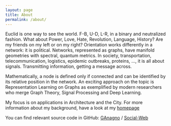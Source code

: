 ```yaml
---
layout: page
title: About
permalink: /about/
---
```


Euclid is one way to see the world. F-B, U-D, L-R, in a binary and neutralized fashion. What about Power, Love, Hate, Revolution, Language, History? Are my friends on my left or on my right? Orientation works differently in a network: it is political. Networks, represented as graphs, have manifold geometries with spectral, quantum metrics. In society, transportation, telecommunication, logistics, epidemic outbreaks, proteins, ..., it is all about signals. Transmitting information, getting a message across.

Mathematically, a node is defined only if connected and can be identified by its relative position in the network. An exciting approach on the topic is Representation Learning on Graphs as exemplified by modern researchers who merge Graph Theory, Signal Processing and Deep Learning.

My focus is on applications in Architecture and the City. For more information about my background, have a look at my [homepage](http://anagno.com/)


You can find relevant source code in GitHub:
[GAnagno][GAnagno-organization] /
[Social-Web](https://github.com/GAnagno/Social-Web)


[GAnagno-organization]: https://github.com/GAnagno
